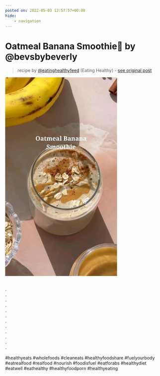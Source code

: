 ```yaml
---
posted on: 2022-05-03 12:57:57+00:00
hide:
    - navigation
---
```


# Oatmeal Banana Smoothie🤤 by @bevsbybeverly 

> recipe by [@eatinghealthyfeed](https://www.instagram.com/eatinghealthyfeed/) 
(Eating Healthy) - [see original post](https://instagram.com/p/CdGMFYkjx9e)

![](../img/eatinghealthyfeed_03-05-2022_1205.png)

\
.\
.\
.\
.\
.\
.\
.\
.\
.\
.\
.\
.\
\
\#healthyeats  \#wholefoods  \#cleaneats  \#healthyfoodshare  \#fuelyourbody  \#eatrealfood  \#realfood  \#nourish  \#foodisfuel  \#eatforabs  \#healthydiet  \#eatwell  \#eathealthy  \#healthyfoodporn  \#healthyeating 